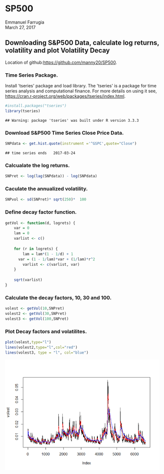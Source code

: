 # SP500
Emmanuel Farrugia  
March 27, 2017  

## Downloading S&P500 Data, calculate log returns, volatility and plot Volatility Decay

Location of github:<https://github.com/manny20/SP500>.

### Time Series Package.

Install 'tseries' package and load library. The 'tseries' is a package for time series analysis and computational finance. For more details on using it see, <https://cran.r-project.org/web/packages/tseries/index.html>.
 

```r
#install.packages("tseries")
library(tseries)
```

```
## Warning: package 'tseries' was built under R version 3.3.3
```
### Download S&P500 Time Series Close Price Data.


```r
SNPdata <- get.hist.quote(instrument ='^GSPC',quote="Close")
```

```
## time series ends   2017-03-24
```
### Calcualate the log returns. 


```r
SNPret <- log(lag(SNPdata)) - log(SNPdata)
```

### Caculate the annualized volatility.


```r
SNPvol <- sd(SNPret)* sqrt(250)*  100
```
### Define decay factor function.


```r
getVol <- function(d, logrets) {
	var = 0
	lam = 0
	varlist <- c()

	for (r in logrets) {
		lam = lam*(1 - 1/d) + 1
	  var = (1 - 1/lam)*var + (1/lam)*r^2
		varlist <- c(varlist, var)
	}

	sqrt(varlist)
}
```

### Calculate the decay factors, 10, 30 and 100.


```r
volest <- getVol(10,SNPret)
volest2 <- getVol(30,SNPret)
volest3 <- getVol(100,SNPret)
```
### Plot Decay factors and volatilites.


```r
plot(volest,type="l")
lines(volest2,type="l",col="red")
lines(volest3, type = "l", col="blue")
```

![](ReadMe_files/figure-html/unnamed-chunk-7-1.png)<!-- -->

